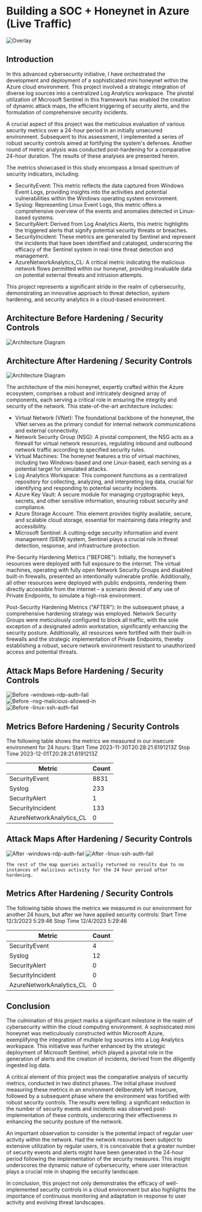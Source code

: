 # Building a SOC + Honeynet in Azure (Live Traffic)
![Overlay](https://github.com/Takol3/Azure-Cloud-SOC/assets/152481497/b093b7b4-54d6-424c-9d74-6cec84df11f5)
 

## Introduction

In this advanced cybersecurity initiative, I have orchestrated the development and deployment of a sophisticated mini honeynet within the Azure cloud environment. This project involved a strategic integration of diverse log sources into a centralized Log Analytics workspace. The pivotal utilization of Microsoft Sentinel in this framework has enabled the creation of dynamic attack maps, the efficient triggering of security alerts, and the formulation of comprehensive security incidents.

A crucial aspect of this project was the meticulous evaluation of various security metrics over a 24-hour period in an initially unsecured environment. Subsequent to this assessment, I implemented a series of robust security controls aimed at fortifying the system's defenses. Another round of metric analysis was conducted post-hardening for a comparative 24-hour duration. The results of these analyses are presented herein.

The metrics showcased in this study encompass a broad spectrum of security indicators, including:

- SecurityEvent: This metric reflects the data captured from Windows Event Logs, providing insights into the activities and potential vulnerabilities within the Windows operating system environment.
- Syslog: Representing Linux Event Logs, this metric offers a comprehensive overview of the events and anomalies detected in Linux-based systems.
- SecurityAlert: Derived from Log Analytics Alerts, this metric highlights the triggered alerts that signify potential security threats or breaches.
- SecurityIncident: These metrics are generated by Sentinel and represent the incidents that have been identified and cataloged, underscoring the efficacy of the Sentinel system in real-time threat detection and management.
- AzureNetworkAnalytics_CL: A critical metric indicating the malicious network flows permitted within our honeynet, providing invaluable data on potential external threats and intrusion attempts.

This project represents a significant stride in the realm of cybersecurity, demonstrating an innovative approach to threat detection, system hardening, and security analytics in a cloud-based environment.


## Architecture Before Hardening / Security Controls
![Architecture Diagram](https://i.imgur.com/aBDwnKb.jpg)

## Architecture After Hardening / Security Controls
![Architecture Diagram](https://i.imgur.com/YQNa9Pp.jpg)

The architecture of the mini honeynet, expertly crafted within the Azure ecosystem, comprises a robust and intricately designed array of components, each serving a critical role in ensuring the integrity and security of the network. This state-of-the-art architecture includes:

- Virtual Network (VNet): The foundational backbone of the honeynet, the VNet serves as the primary conduit for internal network communications and external connectivity.
- Network Security Group (NSG): A pivotal component, the NSG acts as a firewall for virtual network resources, regulating inbound and outbound network traffic according to specified security rules.
- Virtual Machines: The honeynet features a trio of virtual machines, including two Windows-based and one Linux-based, each serving as a potential target for simulated attacks.
- Log Analytics Workspace: This component functions as a centralized repository for collecting, analyzing, and interpreting log data, crucial for identifying and responding to potential security incidents.
- Azure Key Vault: A secure module for managing cryptographic keys, secrets, and other sensitive information, ensuring robust security and compliance.
- Azure Storage Account: This element provides highly available, secure, and scalable cloud storage, essential for maintaining data integrity and accessibility.
- Microsoft Sentinel: A cutting-edge security information and event management (SIEM) system, Sentinel plays a crucial role in threat detection, response, and infrastructure protection.

Pre-Security Hardening Metrics ("BEFORE"):
Initially, the honeynet's resources were deployed with full exposure to the internet. The virtual machines, operating with fully open Network Security Groups and disabled built-in firewalls, presented an intentionally vulnerable profile. Additionally, all other resources were deployed with public endpoints, rendering them directly accessible from the internet – a scenario devoid of any use of Private Endpoints, to simulate a high-risk environment.

Post-Security Hardening Metrics ("AFTER"):
In the subsequent phase, a comprehensive hardening strategy was employed. Network Security Groups were meticulously configured to block all traffic, with the sole exception of a designated admin workstation, significantly enhancing the security posture. Additionally, all resources were fortified with their built-in firewalls and the strategic implementation of Private Endpoints, thereby establishing a robust, secure network environment resistant to unauthorized access and potential threats.


## Attack Maps Before Hardening / Security Controls
![Before -windows-rdp-auth-fail](https://github.com/Takol3/Azure-Cloud-SOC/assets/152481497/5283c09b-04e0-4838-9be9-7e3e75e5993e)
<br>
![Before -nsg-malicious-allowed-in](https://github.com/Takol3/Azure-Cloud-SOC/assets/152481497/30dd41be-558e-4dd4-8388-57e11006e9ff)
<br>
![Before -linux-ssh-auth-fail](https://github.com/Takol3/Azure-Cloud-SOC/assets/152481497/ff7bcd8a-9050-4127-a2e8-a8c0d3bedfcb)
<br>


## Metrics Before Hardening / Security Controls

The following table shows the metrics we measured in our insecure environment for 24 hours:
Start Time 2023-11-30T20:28:21.6191213Z
Stop Time 2023-12-01T20:28:21.6191213Z

| Metric                   | Count
| ------------------------ | -----
| SecurityEvent            | 8831
| Syslog                   | 233
| SecurityAlert            | 1
| SecurityIncident         | 133
| AzureNetworkAnalytics_CL | 0

## Attack Maps After Hardening / Security Controls
![After -windows-rdp-auth-fail](https://github.com/Takol3/Azure-Cloud-SOC/assets/152481497/7f65e259-a8d8-4734-bd31-70b18a71568c)
![After -linux-ssh-auth-fail](https://github.com/Takol3/Azure-Cloud-SOC/assets/152481497/69688445-cf81-40fe-b4cb-b5b95bb4331a)


```The rest of the map queries actually returned no results due to no instances of malicious activity for the 24 hour period after hardening.```

## Metrics After Hardening / Security Controls

The following table shows the metrics we measured in our environment for another 24 hours, but after we have applied security controls:
Start Time 12/3/2023 5:29:46
Stop Time	12/4/2023 5:29:46

| Metric                   | Count
| ------------------------ | -----
| SecurityEvent            | 4
| Syslog                   | 12
| SecurityAlert            | 0
| SecurityIncident         | 0
| AzureNetworkAnalytics_CL | 0

## Conclusion

The culmination of this project marks a significant milestone in the realm of cybersecurity within the cloud computing environment. A sophisticated mini honeynet was meticulously constructed within Microsoft Azure, exemplifying the integration of multiple log sources into a Log Analytics workspace. This initiative was further enhanced by the strategic deployment of Microsoft Sentinel, which played a pivotal role in the generation of alerts and the creation of incidents, derived from the diligently ingested log data.

A critical element of this project was the comparative analysis of security metrics, conducted in two distinct phases. The initial phase involved measuring these metrics in an environment deliberately left insecure, followed by a subsequent phase where the environment was fortified with robust security controls. The results were telling: a significant reduction in the number of security events and incidents was observed post-implementation of these controls, underscoring their effectiveness in enhancing the security posture of the network.

An important observation to consider is the potential impact of regular user activity within the network. Had the network resources been subject to extensive utilization by regular users, it is conceivable that a greater number of security events and alerts might have been generated in the 24-hour period following the implementation of the security measures. This insight underscores the dynamic nature of cybersecurity, where user interaction plays a crucial role in shaping the security landscape. 

In conclusion, this project not only demonstrates the efficacy of well-implemented security controls in a cloud environment but also highlights the importance of continuous monitoring and adaptation in response to user activity and evolving threat landscapes.

